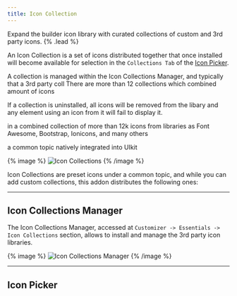```yaml
---
title: Icon Collection
---
```


Expand the builder icon library with curated collections of custom and 3rd party icons. {% .lead %}

An Icon Collection is a set of icons distributed together that once installed will become available for selection in the `Collections Tab` of the [Icon Picker](#icon-picker).

A collection is managed within the Icon Collections Manager, and typically that a 3rd party coll There are more than 12 collections which combined amount of icons

If a collection is uninstalled, all icons will be removed from the libary and any element using an icon from it will fail to display it.


 in a combined collection of more than 12k icons from libraries as Font Awesome, Bootstrap, Ionicons, and many others


 a common topic natively integrated into UIkit


{% image %}
![Icon Collections](/assets/ytp/icons/icon-collections.webp)
{% /image %}

Icon Collections are preset icons under a common topic, and while you can add custom collections, this addon distributes the following ones:

---

## Icon Collections Manager

The Icon Collections Manager, accessed at `Customizer -> Essentials -> Icon Collections` section, allows to install and manage the 3rd party icon libraries.

{% image %}
![Icon Collections Manager](/assets/ytp/icons-collections-manager.gif)
{% /image %}

---

## Icon Picker
